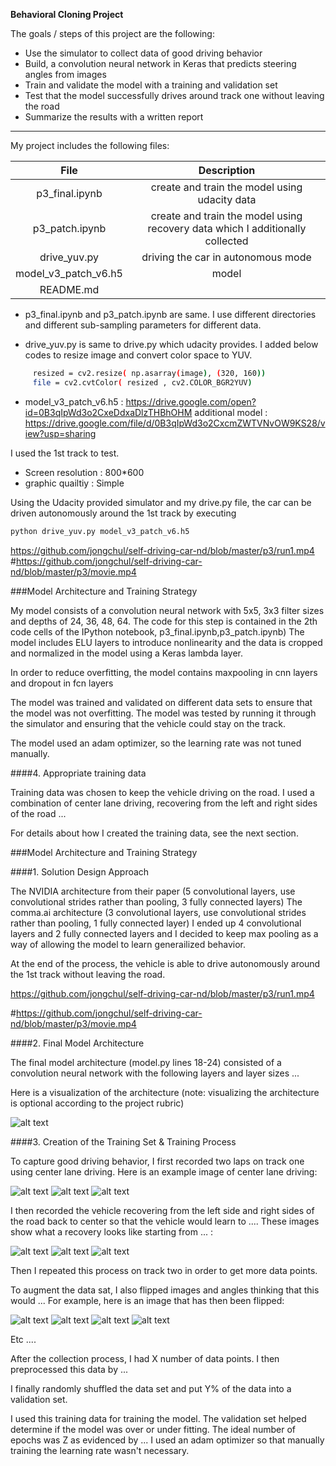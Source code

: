 **Behavioral Cloning Project**

The goals / steps of this project are the following:
* Use the simulator to collect data of good driving behavior
* Build, a convolution neural network in Keras that predicts steering angles from images
* Train and validate the model with a training and validation set
* Test that the model successfully drives around track one without leaving the road
* Summarize the results with a written report


[//]: # (Image References)

[image1]: ./examples/model.png "Model Visualization"
[image2]: ./examples/placeholder.png "Grayscaling"
[image3]: ./examples/recovery1.jpg "Recovery Image"
[image4]: ./examples/recovery2.jpg "Recovery Image"
[image5]: ./examples/recovery3.jpg "Recovery Image"

[image6]: ./examples/udacity1.jpg "Recovery Image"
[image7]: ./examples/udacity2.jpg "Recovery Image"
[image8]: ./examples/udacity3.jpg "Recovery Image"

[image9]: ./examples/raw.png "Recovery Image"
[image10]: ./examples/yuv.png "Recovery Image"
[image11]: ./examples/flip.png "Recovery Image"
[image12]: ./examples/final.png "Recovery Image"



---


My project includes the following files:

| File         				|     Description	        					  					  				| 
|:-------------------------:|:---------------------------------------------------------------------------------:| 
| p3_final.ipynb   			| create and train the model using udacity data   									| 
| p3_patch.ipynb    	 	| create and train the model using recovery data which I additionally collected 	|
| drive_yuv.py				| driving the car in autonomous mode												|
| model_v3_patch_v6.h5 		| model 																			|
|  README.md	 	 	  	| 																					|


* p3_final.ipynb and p3_patch.ipynb are same. I use different directories and different sub-sampling parameters for different data.

* drive_yuv.py is same to drive.py which udacity provides. I added below codes to resize image and convert color space to YUV.
```sh                                                     
     resized = cv2.resize( np.asarray(image), (320, 160))
     file = cv2.cvtColor( resized , cv2.COLOR_BGR2YUV)
```

* model_v3_patch_v6.h5 
  : https://drive.google.com/open?id=0B3qIpWd3o2CxeDdxaDlzTHBhOHM
  additional model
  : https://drive.google.com/file/d/0B3qIpWd3o2CxcmZWTVNvOW9KS28/view?usp=sharing
  

I used the 1st track to test.
  - Screen resolution : 800*600  
  - graphic quailtiy : Simple

Using the Udacity provided simulator and my drive.py file, the car can be driven autonomously around the 1st track by executing 
```sh
python drive_yuv.py model_v3_patch_v6.h5
```

https://github.com/jongchul/self-driving-car-nd/blob/master/p3/run1.mp4
#https://github.com/jongchul/self-driving-car-nd/blob/master/p3/movie.mp4
  


###Model Architecture and Training Strategy

My model consists of a convolution neural network with 5x5, 3x3 filter sizes and depths of 24, 36, 48, 64. 
The code for this step is contained in the 2th code cells of the IPython notebook, p3_final.ipynb,p3_patch.ipynb) 
The model includes ELU layers to introduce nonlinearity and the data is cropped and normalized in the model using a Keras lambda layer. 

In order to reduce overfitting, the model contains maxpooling in cnn layers and dropout in fcn layers  

The model was trained and validated on different data sets to ensure that the model was not overfitting. The model was tested by running it through the simulator and ensuring that the vehicle could stay on the track.

The model used an adam optimizer, so the learning rate was not tuned manually.


####4. Appropriate training data

Training data was chosen to keep the vehicle driving on the road. I used a combination of center lane driving, recovering from the left and right sides of the road ... 

For details about how I created the training data, see the next section. 

###Model Architecture and Training Strategy

####1. Solution Design Approach

The NVIDIA architecture from their paper (5 convolutional layers, use convolutional strides rather than pooling, 3 fully connected layers)
The comma.ai architecture (3 convolutional layers, use convolutional strides rather than pooling, 1 fully connected layer)
I ended up 4 convolutional layers and 2 fully connected layers and I decided to keep max pooling as a way of allowing the model to learn generailized behavior.

At the end of the process, the vehicle is able to drive autonomously around the 1st track without leaving the road.

https://github.com/jongchul/self-driving-car-nd/blob/master/p3/run1.mp4

#https://github.com/jongchul/self-driving-car-nd/blob/master/p3/movie.mp4

####2. Final Model Architecture

The final model architecture (model.py lines 18-24) consisted of a convolution neural network with the following layers and layer sizes ...

Here is a visualization of the architecture (note: visualizing the architecture is optional according to the project rubric)

![alt text][image1]

####3. Creation of the Training Set & Training Process

To capture good driving behavior, I first recorded two laps on track one using center lane driving. Here is an example image of center lane driving:

![alt text][image6]
![alt text][image7]
![alt text][image8]

I then recorded the vehicle recovering from the left side and right sides of the road back to center so that the vehicle would learn to .... These images show what a recovery looks like starting from ... :

![alt text][image3]
![alt text][image4]
![alt text][image5]

Then I repeated this process on track two in order to get more data points.

To augment the data sat, I also flipped images and angles thinking that this would ... For example, here is an image that has then been flipped:

![alt text][image9]
![alt text][image10]
![alt text][image11]
![alt text][image12]

Etc ....

After the collection process, I had X number of data points. I then preprocessed this data by ...


I finally randomly shuffled the data set and put Y% of the data into a validation set. 

I used this training data for training the model. The validation set helped determine if the model was over or under fitting. The ideal number of epochs was Z as evidenced by ... I used an adam optimizer so that manually training the learning rate wasn't necessary.
